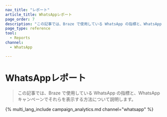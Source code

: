 ```yaml
---
nav_title: "レポート"
article_title: WhatsAppレポート
page_order: 7
description: "この記事では、Braze で使用している WhatsApp の指標と、WhatsApp キャンペーンでそれらを表示する方法について説明します。"
page_type: reference
tool:
  - Reports
channel:
  - WhatsApp

---
```


# WhatsAppレポート

> この記事では、Braze で使用している WhatsApp の指標と、WhatsApp キャンペーンでそれらを表示する方法について説明します。

{% multi_lang_include campaign_analytics.md channel="whatsapp" %}


